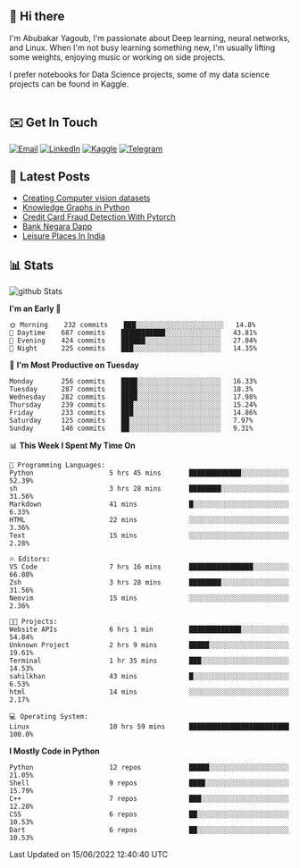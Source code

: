 ## 👋 Hi there

I'm Abubakar Yagoub, I'm passionate about Deep learning, neural networks, and
Linux. When I'm not busy learning something new, I'm usually lifting some
weights, enjoying music or working on side projects.

I prefer notebooks for Data Science projects, some of my data science projects
can be found in Kaggle. <br> <br>

## ✉️ Get In Touch

[![Email](https://img.shields.io/badge/Email-f1f1f1?style=for-the-badge&logo=gmail&logoColor=0f111a)](mailto:hi@blacksuan19.dev)
[![LinkedIn](https://img.shields.io/badge/LinkedIn-0077B5?style=for-the-badge&logo=linkedin&logoColor=white)](https://www.linkedin.com/in/blacksuan19/)
[![Kaggle](https://img.shields.io/badge/Kaggle-5acfff?style=for-the-badge&logo=kaggle&logoColor=white)](http://kaggle.com/abubakaryagob/)
[![Telegram](https://img.shields.io/badge/Telegram-2CA5E0?style=for-the-badge&logo=telegram&logoColor=white)](https://t.me/blacksuan19)

## 📩 Latest Posts

<!-- BLOG-POST-LIST:START -->
- [Creating Computer vision datasets](http://blacksuan19.dev/blog/creating-datasets/)
- [Knowledge Graphs in Python](http://blacksuan19.dev/projects/Knowledge_Graphs/)
- [Credit Card Fraud Detection With Pytorch](http://blacksuan19.dev/projects/credit-card-fraud-detection-with-pytorch/)
- [Bank Negara Dapp](http://blacksuan19.dev/projects/bank-negara/)
- [Leisure Places In India](http://blacksuan19.dev/projects/leisure-places-in-india/)
<!-- BLOG-POST-LIST:END -->

## 📊 Stats

![github Stats](https://github-readme-stats.vercel.app/api?username=blacksuan19&theme=github_dark&show_icons=true&count_private=true&custom_title=Github%20Stats&hide_border=true)

<!--START_SECTION:waka-->
**I'm an Early 🐤** 

```text
🌞 Morning    232 commits    ███░░░░░░░░░░░░░░░░░░░░░░   14.8% 
🌆 Daytime    687 commits    ███████████░░░░░░░░░░░░░░   43.81% 
🌃 Evening    424 commits    ██████░░░░░░░░░░░░░░░░░░░   27.04% 
🌙 Night      225 commits    ███░░░░░░░░░░░░░░░░░░░░░░   14.35%

```
📅 **I'm Most Productive on Tuesday** 

```text
Monday       256 commits    ████░░░░░░░░░░░░░░░░░░░░░   16.33% 
Tuesday      287 commits    ████░░░░░░░░░░░░░░░░░░░░░   18.3% 
Wednesday    282 commits    ████░░░░░░░░░░░░░░░░░░░░░   17.98% 
Thursday     239 commits    ███░░░░░░░░░░░░░░░░░░░░░░   15.24% 
Friday       233 commits    ███░░░░░░░░░░░░░░░░░░░░░░   14.86% 
Saturday     125 commits    ██░░░░░░░░░░░░░░░░░░░░░░░   7.97% 
Sunday       146 commits    ██░░░░░░░░░░░░░░░░░░░░░░░   9.31%

```


📊 **This Week I Spent My Time On** 

```text
💬 Programming Languages: 
Python                   5 hrs 45 mins       █████████████░░░░░░░░░░░░   52.39% 
sh                       3 hrs 28 mins       ████████░░░░░░░░░░░░░░░░░   31.56% 
Markdown                 41 mins             █░░░░░░░░░░░░░░░░░░░░░░░░   6.33% 
HTML                     22 mins             ░░░░░░░░░░░░░░░░░░░░░░░░░   3.36% 
Text                     15 mins             ░░░░░░░░░░░░░░░░░░░░░░░░░   2.28%

🔥 Editors: 
VS Code                  7 hrs 16 mins       ████████████████░░░░░░░░░   66.08% 
Zsh                      3 hrs 28 mins       ████████░░░░░░░░░░░░░░░░░   31.56% 
Neovim                   15 mins             ░░░░░░░░░░░░░░░░░░░░░░░░░   2.36%

🐱‍💻 Projects: 
Website APIs             6 hrs 1 min         █████████████░░░░░░░░░░░░   54.84% 
Unknown Project          2 hrs 9 mins        █████░░░░░░░░░░░░░░░░░░░░   19.61% 
Terminal                 1 hr 35 mins        ███░░░░░░░░░░░░░░░░░░░░░░   14.53% 
sahilkhan                43 mins             █░░░░░░░░░░░░░░░░░░░░░░░░   6.53% 
html                     14 mins             ░░░░░░░░░░░░░░░░░░░░░░░░░   2.17%

💻 Operating System: 
Linux                    10 hrs 59 mins      █████████████████████████   100.0%

```

**I Mostly Code in Python** 

```text
Python                   12 repos            █████░░░░░░░░░░░░░░░░░░░░   21.05% 
Shell                    9 repos             ████░░░░░░░░░░░░░░░░░░░░░   15.79% 
C++                      7 repos             ███░░░░░░░░░░░░░░░░░░░░░░   12.28% 
CSS                      6 repos             ██░░░░░░░░░░░░░░░░░░░░░░░   10.53% 
Dart                     6 repos             ██░░░░░░░░░░░░░░░░░░░░░░░   10.53%

```



 Last Updated on 15/06/2022 12:40:40 UTC
<!--END_SECTION:waka-->

